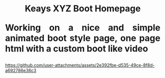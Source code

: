 <h1 align="center"> Keays XYZ Boot Homepage

<p align="justify">Working on a nice and simple animated boot style page, one page html with a custom boot like video
</p>
</h1>


https://github.com/user-attachments/assets/2e392fbe-d535-49ce-8f8d-a692786e36c3
